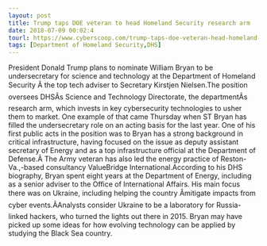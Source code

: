 ```yaml
---
layout: post
title: Trump taps DOE veteran to head Homeland Security research arm
date: 2018-07-09 00:02:4
tourl: https://www.cyberscoop.com/trump-taps-doe-veteran-head-homeland-security-research-arm/?category_news=technology
tags: [Department of Homeland Security,DHS]
---
```

President Donald Trump plans to nominate William Bryan to be undersecretary for science and technology at the Department of Homeland Security Â the top tech adviser to Secretary Kirstjen Nielsen.The position oversees DHSÂs Science and Technology Directorate, the departmentÂs research arm, which invests in key cybersecurity technologies to usher them to market. One example of that came Thursday when ST Bryan has filled the undersecretary role on an acting basis for the last year. One of his first public acts in the position was to Bryan has a strong background in critical infrastructure, having focused on the issue as deputy assistant secretary of Energy and as a top infrastructure official at the Department of Defense.Â The Army veteran has also led the energy practice of Reston-Va.,-based consultancy ValueBridge International.According to his DHS biography, Bryan spent eight years at the Department of Energy, including as a senior adviser to the Office of International Affairs. His main focus there was on Ukraine, including helping the country Âmitigate impacts from cyber events.ÂAnalysts consider Ukraine to be a laboratory for Russia-linked hackers, who turned the lights out there in 2015. Bryan may have picked up some ideas for how evolving technology can be applied by studying the Black Sea country.